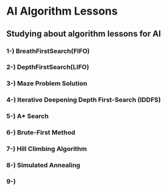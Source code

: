 # AI Algorithm Lessons
## Studying about algorithm lessons for AI
### 1-) BreathFirstSearch(FIFO)
### 2-) DepthFirstSearch(LIFO)
### 3-) Maze Problem Solution
### 4-) Iterative Deepening Depth First-Search (IDDFS)
### 5-) A* Search
### 6-) Brute-First Method
### 7-) Hill Climbing Algorithm
### 8-) Simulated Annealing
### 9-)
